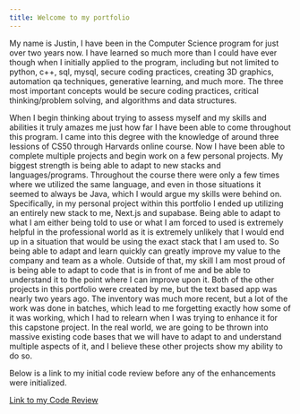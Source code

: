 ```yaml
---
title: Welcome to my portfolio
---
```


My name is Justin, I have been in the Computer Science program for just over two years now. I have learned so much more than I could have ever though when I initially applied to the program, including but not limited to python, c++, sql, mysql, secure coding practices, creating 3D graphics, automation qa techniques, generative learning, and much more. The three most important concepts would be secure coding practices, critical thinking/problem solving, and algorithms and data structures.

When I begin thinking about trying to assess myself and my skills and abilities it truly amazes me just how far I have been able to come throughout this program. I came into this degree with the knowledge of around three lessions of CS50 through Harvards online course. Now I have been able to complete multiple projects and begin work on a few personal projects. My biggest strength is being able to adapt to new stacks and languages/programs. Throughout the course there were only a few times where we utilized the same language, and even in those situations it seemed to always be Java, which I would argue my skills were behind on. Specifically, in my personal project within this portfolio I ended up utilizing an entirely new stack to me, Next.js and supabase. Being able to adapt to what I am either being told to use or what I am forced to used is extremely helpful in the professional world as it is extremely unlikely that I would end up in a situation that would be using the exact stack that I am used to. So being able to adapt and learn quickly can greatly improve my value to the company and team as a whole. Outside of that, my skill I am most proud of is being able to adapt to code that is in front of me and be able to understand it to the point where I can improve upon it. Both of the other projects in this portfolio were created by me, but the text based app was nearly two years ago. The inventory was much more recent, but a lot of the work was done in batches, which lead to me forgetting exactly how some of it was working, which I had to relearn when I was trying to enhance it for this capstone project. In the real world, we are going to be thrown into massive existing code bases that we will have to adapt to and understand multiple aspects of it, and I believe these other projects show my ability to do so.

Below is a link to my initial code review before any of the enhancements were initialized. 

[Link to my Code Review](https://youtu.be/InvH2ioRJ3Q)
